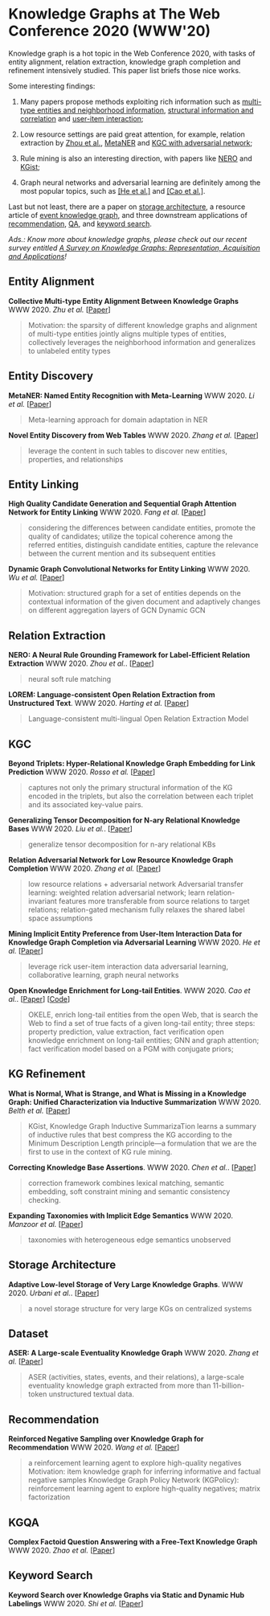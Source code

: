 # Knowledge Graphs at The Web Conference 2020 (WWW'20)

Knowledge graph is a hot topic in the Web Conference 2020, with tasks of entity alignment, relation extraction, knowledge graph completion and refinement intensively studied. 
This paper list briefs those nice works. 

Some interesting findings: 

1) Many papers propose methods exploiting rich information such as [multi-type entities and neighborhood information](https://dl.acm.org/doi/abs/10.1145/3366423.3380289), [structural information and correlation](https://dl.acm.org/doi/abs/10.1145/3366423.3380257) and [user-item interaction](https://dl.acm.org/doi/abs/10.1145/3366423.3380155);

2) Low resource settings are paid great attention, for example, relation extraction by [Zhou et al.](https://dl.acm.org/doi/abs/10.1145/3366423.3380282), [MetaNER](https://dl.acm.org/doi/abs/10.1145/3366423.3380127) and [KGC with adversarial network](https://dl.acm.org/doi/abs/10.1145/3366423.3380089);

3) Rule mining is also an interesting direction, with papers like [NERO](https://dl.acm.org/doi/abs/10.1145/3366423.3380282) and [KGist](https://dl.acm.org/doi/abs/10.1145/3366423.3380189);

4) Graph neural networks and adversarial learning are definitely among the most popular topics, such as [[He et al.]](https://dl.acm.org/doi/abs/10.1145/3366423.3380155) and [[Cao et al.]](https://arxiv.org/pdf/2002.06397.pdf).

Last but not least, there are a paper on [storage architecture](https://dl.acm.org/doi/abs/10.1145/3366423.3380246), a resource article of [event knowledge graph](https://dl.acm.org/doi/abs/10.1145/3366423.3380107), and three downstream applications of [recommendation](https://dl.acm.org/doi/abs/10.1145/3366423.3380098), [QA](https://dl.acm.org/doi/abs/10.1145/3366423.3380197), and [keyword search](https://dl.acm.org/doi/abs/10.1145/3366423.3380110).

_Ads.: Know more about knowledge graphs, please check out our recent survey entitled [A Survey on Knowledge Graphs: Representation, Acquisition and Applications](https://arxiv.org/pdf/2002.00388)!_

## Entity Alignment
__Collective Multi-type Entity Alignment Between Knowledge Graphs__
WWW 2020. _Zhu et al._ [[Paper](https://dl.acm.org/doi/abs/10.1145/3366423.3380289)]
> Motivation: the sparsity of different knowledge graphs and alignment of multi-type entities 
> jointly aligns multiple types of entities, collectively leverages the neighborhood information and generalizes to unlabeled entity types

## Entity Discovery
__MetaNER: Named Entity Recognition with Meta-Learning__
WWW 2020. _Li et al._ [[Paper](https://dl.acm.org/doi/abs/10.1145/3366423.3380127)]
> Meta-learning approach for domain adaptation in NER

__Novel Entity Discovery from Web Tables__
WWW 2020. _Zhang et al._ [[Paper](https://dl.acm.org/doi/abs/10.1145/3366423.3380205)]
> leverage the content in such tables to discover new entities, properties, and relationships


## Entity Linking
__High Quality Candidate Generation and Sequential Graph Attention Network for Entity Linking__
WWW 2020. _Fang et al._ [[Paper](https://dl.acm.org/doi/abs/10.1145/3366423.3380146)]
> considering the differences between candidate entities, promote the quality of candidates; utilize the topical coherence among the referred entities, distinguish candidate entities, capture the relevance between the current mention and its subsequent entities

__Dynamic Graph Convolutional Networks for Entity Linking__
WWW 2020. _Wu et al._ [[Paper](https://dl.acm.org/doi/abs/10.1145/3366423.3380192)]
> Motivation: structured graph for a set of entities depends on the contextual information of the given document and adaptively changes on different aggregation layers of GCN
> Dynamic GCN

## Relation Extraction
__NERO: A Neural Rule Grounding Framework for Label-Efficient Relation Extraction__
WWW 2020. _Zhou et al._. [[Paper](https://dl.acm.org/doi/abs/10.1145/3366423.3380282)]
> neural soft rule matching

__LOREM: Language-consistent Open Relation Extraction from Unstructured Text__. 
WWW 2020. _Harting et al._ [[Paper](https://dl.acm.org/doi/abs/10.1145/3366423.3380252)]
> Language-consistent multi-lingual Open Relation Extraction Model

## KGC
__Beyond Triplets: Hyper-Relational Knowledge Graph Embedding for Link Prediction__
WWW 2020. _Rosso et al._ [[Paper](https://dl.acm.org/doi/abs/10.1145/3366423.3380257)]
> captures not only the primary structural information of the KG encoded in the triplets, but also the correlation between each triplet and its associated key-value pairs.

__Generalizing Tensor Decomposition for N-ary Relational Knowledge Bases__
WWW 2020. _Liu et al._. [[Paper](https://dl.acm.org/doi/abs/10.1145/3366423.3380188)]
> generalize tensor decomposition for n-ary relational KBs


__Relation Adversarial Network for Low Resource Knowledge Graph Completion__
WWW 2020. _Zhang et al._ [[Paper](https://dl.acm.org/doi/abs/10.1145/3366423.3380089)] 
> low resource relations + adversarial network 
> Adversarial transfer learning: weighted relation adversarial network; learn relation-invariant features more transferable from source relations to target relations; relation-gated mechanism fully relaxes the shared label space assumptions


__Mining Implicit Entity Preference from User-Item Interaction Data for Knowledge Graph Completion via Adversarial Learning__
WWW 2020. _He et al._ [[Paper](https://dl.acm.org/doi/abs/10.1145/3366423.3380155)]
> leverage rick user-item interaction data
> adversarial learning, collaborative learning, graph neural networks

__Open Knowledge Enrichment for Long-tail Entities__.
WWW 2020. _Cao et al._. 
[[Paper](https://arxiv.org/pdf/2002.06397.pdf)] [[Code](https://github.com/nju-websoft/OKELE/)]
> OKELE, enrich long-tail entities from the open Web, that is search the Web to find a set of true facts of a given long-tail entity; 
> three steps: property prediction, value extraction, fact verification
> open knowledge enrichment on long-tail entities; GNN and graph attention; fact verification model based on a  PGM with conjugate priors; 

## KG Refinement 
__What is Normal, What is Strange, and What is Missing in a Knowledge Graph: Unified Characterization via Inductive Summarization__
WWW 2020. _Belth et al._ [[Paper](https://dl.acm.org/doi/abs/10.1145/3366423.3380189)]
> KGist, Knowledge Graph Inductive SummarizaTion
> learns a summary of inductive rules that best compress the KG according to the Minimum Description Length principle—a formulation that we are the first to use in the context of KG rule mining.


__Correcting Knowledge Base Assertions__.
WWW 2020. _Chen et al._. [[Paper](https://dl.acm.org/doi/abs/10.1145/3366423.3380226)]
> correction framework combines lexical matching, semantic embedding, soft constraint mining and semantic consistency checking.


__Expanding Taxonomies with Implicit Edge Semantics__
WWW 2020. _Manzoor et al._ [[Paper](https://dl.acm.org/doi/abs/10.1145/3366423.3380271)]
> taxonomies with heterogeneous edge semantics unobserved

## Storage Architecture 
__Adaptive Low-level Storage of Very Large Knowledge Graphs__.
WWW 2020. _Urbani et al._. [[Paper](https://dl.acm.org/doi/abs/10.1145/3366423.3380246)]
> a novel storage structure for very large KGs on centralized systems


## Dataset
__ASER: A Large-scale Eventuality Knowledge Graph__
WWW 2020. _Zhang et al._ [[Paper](https://dl.acm.org/doi/abs/10.1145/3366423.3380107)]
> ASER (activities, states, events, and their relations), a large-scale eventuality knowledge graph extracted from more than 11-billion-token unstructured textual data. 


## Recommendation
__Reinforced Negative Sampling over Knowledge Graph for Recommendation__
WWW 2020. _Wang et al._ [[Paper](https://dl.acm.org/doi/abs/10.1145/3366423.3380098)]
> a reinforcement learning agent to explore high-quality negatives
> Motivation: item knowledge graph for inferring informative and factual negative samples
> Knowledge Graph Policy Network (KGPolicy): reinforcement learning agent to explore high-quality negatives; matrix factorization 


## KGQA
__Complex Factoid Question Answering with a Free-Text Knowledge Graph__ 
WWW 2020. _Zhao et al._ [[Paper](https://dl.acm.org/doi/abs/10.1145/3366423.3380197)]


## Keyword Search
__Keyword Search over Knowledge Graphs via Static and Dynamic Hub Labelings__
WWW 2020. _Shi et al._ [[Paper](https://dl.acm.org/doi/abs/10.1145/3366423.3380110)]
